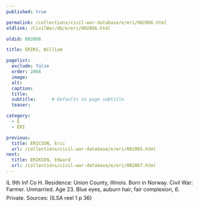 ```yaml
---
published: true

permalink: /collections/civil-war-database/e/eri/002066.html
oldlink: /CivilWar/db/e/eri/002066.html

oldid: 002066

title: ERIKS, William

pagelist:
  exclude: false
  order: 2066
  image: 
  alt:
  caption:
  title:
  subtitle:      # Defaults to page subtitle
  teaser:

category: 
  - E 
  - ERI

previous:
  title: ERICSON, Eric
  url: /collections/civil-war-database/e/eri/002065.html  
next:
  title: ERIKSEN, Edward
  url: /collections/civil-war-database/e/eri/002067.html   
---
```

IL 9th Inf Co H. Residence: Union County, Illinois. Born in Norway. Civil War: Farmer. Unmarried. Age 23. Blue eyes, auburn hair, fair complexion, 6&#146;. Private. Sources: (ILSA reel 1 p 36)